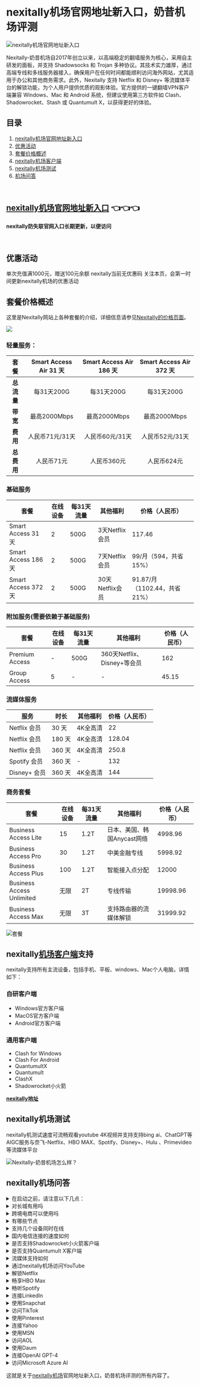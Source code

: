 # nexitally机场官网地址新入口，奶昔机场评测
![ nexitally机场官网地址新入口](https://github.com/John19187/nexitally-ji-chang/assets/164295305/223ba204-019e-4617-baea-e71f3db71581)

Nexitally-奶昔机场自2017年创立以来，以高端稳定的翻墙服务为核心，采用自主研发的面板，并支持 Shadowsocks 和 Trojan 多种协议。其技术实力雄厚，通过高端专线和多线服务器接入，确保用户在任何时间都能顺利访问海外网站，尤其适用于办公和其他商务需求。此外，Nexitally 支持 Netflix 和 Disney+ 等流媒体平台的解锁功能，为个人用户提供优质的观影体验。官方提供的一键翻墙VPN客户端兼容 Windows、Mac 和 Android 系统，但建议使用第三方软件如 Clash、Shadowrocket、Stash 或 Quantumult X，以获得更好的体验。

## 目录

1. [nexitally机场官网地址新入口](#nexitally机场官网地址新入口)
2. [优惠活动](#优惠活动)
3. [套餐价格概述](#套餐价格概述)
4. [nexitally机场客户端](#nexitally机场客户端)
5. [nexitally机场测试](#nexitally机场测试)
6. [机场问答](#机场问答)


&nbsp;&nbsp;
&nbsp;&nbsp;
 
## [nexitally机场官网地址新入口](https://nxboom.com/signupbyemail.aspx?MemberCode=45450e9eadf743fb93c5b8e97922836620240516133240)  👈👈👈

**nexitally防失联官网入口长期更新，以便访问**


&nbsp;&nbsp;
&nbsp;&nbsp;
 
## 优惠活动

单次充值满1000元，赠送100元余额
nexitally当前无优惠码
关注本页，会第一时间更新nexitally机场的优惠活动

## 套餐价格概述

这里是Nexitally网站上各种套餐的介绍，详细信息请参见[Nexitally的价格页面](https://nxboom.com/signupbyemail.aspx?MemberCode=45450e9eadf743fb93c5b8e97922836620240516133240)。

![](https://github.com/John19187/nexitally-ji-chang/assets/164295305/d4dd49c0-9a26-4357-a8e3-6812b470291c)


### 轻量服务：

|  **套餐**  | **Smart Access Air 31 天** | **Smart Access Air 186 天** | **Smart Access Air 372 天** |
| :--------: | :------------------------: | :-------------------------: | :-------------------------: |
| **总流量** |         每31天200G         |         每31天200G          |         每31天200G          |
|  **带宽**  |        最高2000Mbps        |        最高2000Mbps         |        最高2000Mbps         |
|  **费用**  |      人民币71元/31天       |       人民币60元/31天       |       人民币52元/31天       |
| **总费用** |         人民币71元         |         人民币360元         |         人民币624元         |

### 基础服务

| 套餐                | 在线设备 | 每31天流量 | 其他福利        | 价格（人民币）               |
| ------------------- | -------- | ---------- | --------------- | ---------------------------- |
| Smart Access 31 天  | 2        | 500G       | 3天Netflix会员  | 117.46                       |
| Smart Access 186 天 | 2        | 500G       | 7天Netflix会员  | 99/月（594，共省15%）        |
| Smart Access 372 天 | 2        | 500G       | 30天Netflix会员 | 91.87/月（1102.44，共省21%） |

### 附加服务(需要依赖于基础服务)

| 套餐           | 在线设备 | 每31天流量 | 其他福利                    | 价格（人民币） |
| -------------- | -------- | ---------- | --------------------------- | -------------- |
| Premium Access | -        | 500G       | 360天Netflix、Disney+等会员 | 162            |
| Group Access   | 5        | -          | -                           | 45.15          |

### 流媒体服务

| 服务         | 时长   | 其他福利 | 价格（人民币） |
| ------------ | ------ | -------- | -------------- |
| Netflix 会员 | 30 天  | 4K全高清 | 22             |
| Netflix 会员 | 180 天 | 4K全高清 | 128.04         |
| Netflix 会员 | 360 天 | 4K全高清 | 250.8          |
| Spotify 会员 | 360 天 | -        | 132            |
| Disney+ 会员 | 360 天 | 4K全高清 | 144            |

### 商务套餐

| 套餐                      | 在线设备 | 每31天流量 | 其他福利                    | 价格（人民币） |
| ------------------------- | -------- | ---------- | --------------------------- | -------------- |
| Business Access Lite      | 15       | 1.2T       | 日本、美国、韩国Anycast网络 | 4998.96        |
| Business Access Pro       | 30       | 1.2T       | 中美金融专线                | 5998.92        |
| Business Access Plus      | 100      | 1.2T       | 智能接入点分配              | 12000          |
| Business Access Unlimited | 无限     | 2T         | 专线传输                    | 19998.96       |
| Business Access Max       | 无限     | 3T         | 支持路由器的流媒体解锁      | 31999.92       |

![套餐](https://github.com/John19187/nexitally-ji-chang/assets/164295305/eb958c1a-a7bf-4b26-bd93-588fcb464077)

## nexitally[机场客户端](https://www.jichang8.com/clients/clash-v2rayn-v2rayng-shadowrocket-quantumult.html)支持

nexitally支持所有主流设备，包括手机、平板、windows、Mac个人电脑，详情如下：

### 自研客户端

- Windows官方客户端
- MacOS官方客户端
- Android官方客户端

### 通用客户端

- Clash for Windows
- Clash For Android
- QuantumultX
- Quantumult
- ClashX
- Shadowrocket小火箭


**[nexitally地址](https://nxboom.com/signupbyemail.aspx?MemberCode=45450e9eadf743fb93c5b8e97922836620240516133240)**

  
## nexitally机场测试

nexitally机测试速度可流畅观看youtube 4K视频并支持支持bing ai、ChatGPT等AIGC服务与奈飞-Netflix、HBO MAX、Spotify、Disney+、Hulu 、Primevideo等流媒体平台

![Nexitally-奶昔机场怎么样？](https://github.com/John19187/nexitally-ji-chang/assets/164295305/f684e654-262a-409d-ac43-a4915303ecfb)

## nexitally机场问答



<details><summary>在启动之前，请注意以下几点：</summary>
1、退出所有其他代理软件：确保没有其他代理软件在运行，这样可以避免潜在的冲突问题。
2、卸载浏览器的代理插件：请卸载任何浏览器中的代理插件，例如谷歌访问助手，以确保nexitally能够正常工作。
3、建议重启设备：为了确保上述更改完全生效，这样可以为nexitally的使用提供一个最佳的环境。


</details><details><summary>对长城有用吗</summary>
nexitally拥有隐形隧道技术伪装传输流量，避免被防火墙识别并阻挡。

</details><details><summary>跨境电商可以使用吗</summary>
nexitally传输算法可速度处理您的数据封包，让跨境电商的数据平稳到达目的地。

</details><details><summary>有哪些节点</summary>
香港、台湾、日本、韩国、美国等主要节点，根据nexitally的套餐情况各异。 

</details><details><summary>支持几个设备同时在线</summary>
详细的同时在线设备，请查阅nexitally机场的各套餐详情。

</details><details><summary>国内电信连接的速度如何</summary>
国内电信线路连接nexitally机场后，可以快速连接外网吗，电信线路有优化。

</details><details><summary>是否支持Shadowrocket小火箭客户端</summary>
请查看上方nexitally机场客户端支持版块。Shadowrocket小火箭是一款通用客户端，使用方法简单：只需复制nexitally机场的订阅链接，然后在Shadowrocket小火箭中点击导入，选择您喜欢的节点，即可轻松访问外网。更多详情请参阅Shadowrocket小火箭的使用教程。


</details><details><summary>是否支持Quantumult X客户端</summary>
请查看上方nexitally机场客户端支持版块。Quantumult X是一款通用客户端，使用方法简单：只需复制nexitally机场的订阅链接，然后在Quantumult X中点击导入，选择您喜欢的节点，即可轻松访问外网。更多详情请参阅Quantumult X的使用教程。


</details><details><summary>流媒体支持如何</summary>
nexitally持海量的自有IP与先进的解锁技术，带您畅享全球最新最全流媒体服务

</details><details><summary>通过nexitally机场访问YouTube</summary>
你可以使用nexitally机场轻松访问YouTube，前往YouTube官网，即可观看和上传视频，评论并分享YouTube上的内容。

</details><details><summary>解锁Netflix</summary>
使用nexitally，你可以解锁Netflix，前往Netflix官网，即可畅享大量电影、电视剧和纪录片。

</details><details><summary>畅享HBO Max</summary>
通过nexitally机场，你可以畅享HBO Max，前往HBO Max官网，即可观看HBO原创剧集、电影和纪录片。

</details><details><summary>畅听Spotify</summary>
使用nexitally，你可以畅听Spotify，前往Spotify官网，即可在线收听音乐、创建播放列表并发现新音乐。

</details><details><summary>连接LinkedIn</summary>
通过nexitally，你可以连接LinkedIn，前往LinkedIn官网，即可建立职业档案、网络联系和寻找工作机会。

</details><details><summary>使用Snapchat</summary>
使用nexitally机场，你可以使用Snapchat，前往Snapchat官网，即可发送限时可见的图片和视频消息。

</details><details><summary>访问TikTok</summary>
通过nexitally，你可以访问TikTok，前往TikTok官网，即可创作、编辑并分享短视频内容。

</details><details><summary>使用Pinterest</summary>
使用nexitally，你可以使用Pinterest，前往Pinterest官网，即可发现和保存创意灵感、图片和视频。

</details><details><summary>连接Yahoo</summary>
通过nexitally机场，你可以连接Yahoo，前往Yahoo官网，即可享受综合门户服务，提供新闻、邮件、金融、体育、生活等多种服务。

</details><details><summary>使用MSN</summary>
使用nexitally，你可以访问MSN，前往MSN官网，即可获取新闻、娱乐、体育、生活方式等内容和服务。

</details><details><summary>访问AOL</summary>
通过nexitally，你可以使用AOL，前往AOL官网，即可获取新闻、娱乐、体育、邮件和视频内容。

</details><details><summary>使用Daum</summary>
使用nexitally机场，你可以使用Daum，前往Daum官网，即可获取新闻、博客、邮箱、地图等多种服务。</details>

</details><details><summary>连接OpenAI GPT-4</summary>
轻松使用nexitally机场连接至OpenAI GPT-4。您可以利用这一功能，探索GPT-4的强大语言生成能力，执行各种自然语言处理任务。

</details><details><summary>访问Microsoft Azure AI</summary>
借助nexitally机场，您可以访问Microsoft Azure AI，享受其提供的多种人工智能服务。这包括语言理解、机器翻译和认知服务，为您的业务提供智能化的解决方案。</details>

这就是关于[nexitally机场](https://www.jichang8.com/ji-chang-guide/how-is-nexitally.html)官网地址新入口，奶昔机场评测的所有内容了。
